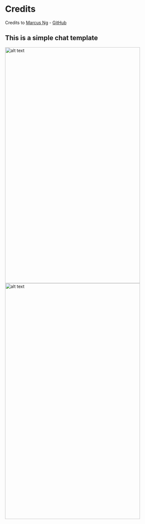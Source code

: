 # Credits
Credits to [Marcus Ng](https://www.youtube.com/channel/UC6Dy0rQ6zDnQuHQ1EeErGUA) - [GitHub](https://github.com/MarcusNg/flutter_chat_ui)

## This is a simple chat template
<p float="left">
  <img src="https://user-images.githubusercontent.com/66540905/156958583-bfb4c8c7-ffc9-4759-9e1c-fb64ec75b099.png" alt="alt text" width="440" height="770">
  <img src="https://user-images.githubusercontent.com/66540905/156959040-47ee188f-cf35-4415-9648-417cd51da6f6.png" alt="alt text" width="440" height="770">
</p>
